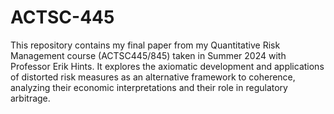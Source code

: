 # ACTSC-445
This repository contains my final paper from my Quantitative Risk Management course (ACTSC445/845) taken in Summer 2024 with Professor Erik Hints. It explores the axiomatic development and applications of distorted risk measures as an alternative framework to coherence, analyzing their economic interpretations and their role in regulatory arbitrage.
